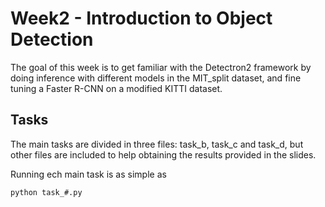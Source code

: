 # Week2 - Introduction to Object Detection

The goal of this week is to get familiar with the Detectron2 framework by doing inference with different models in the MIT_split dataset, and fine tuning a Faster R-CNN on a modified KITTI dataset.

## Tasks

The main tasks are divided in three files: task_b, task_c and task_d, but other files are included to help obtaining the results provided in the slides.

Running ech main task is as simple as

````
python task_#.py
````
